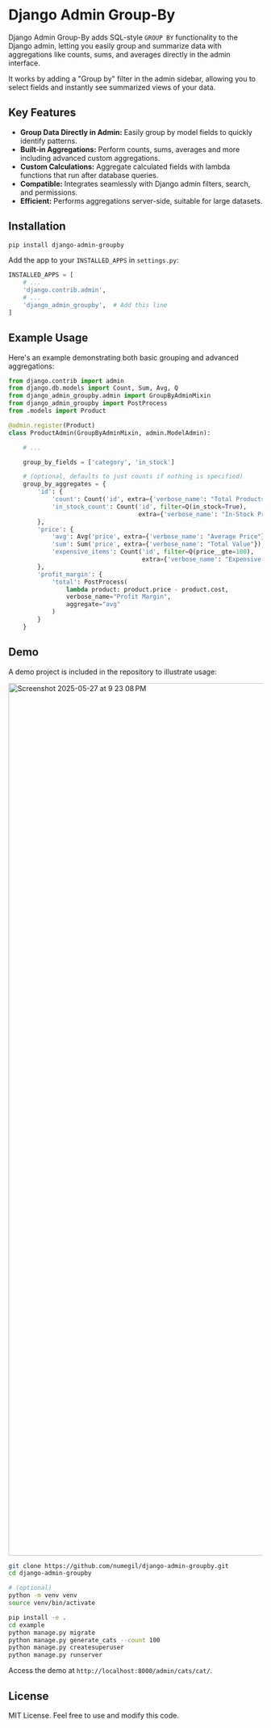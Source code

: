 # Django Admin Group-By

Django Admin Group-By adds SQL-style `GROUP BY` functionality to the Django admin, letting you easily group and summarize data with aggregations like counts, sums, and averages directly in the admin interface.

It works by adding a "Group by" filter in the admin sidebar, allowing you to select fields and instantly see summarized views of your data.

## Key Features

* **Group Data Directly in Admin:** Easily group by model fields to quickly identify patterns.
* **Built-in Aggregations:** Perform counts, sums, averages and more including advanced custom aggregations.
* **Custom Calculations:** Aggregate calculated fields with lambda functions that run after database queries.
* **Compatible:** Integrates seamlessly with Django admin filters, search, and permissions.
* **Efficient:** Performs aggregations server-side, suitable for large datasets.

## Installation

```bash
pip install django-admin-groupby
```

Add the app to your `INSTALLED_APPS` in `settings.py`:

```python
INSTALLED_APPS = [
    # ...
    'django.contrib.admin',
    # ...
    'django_admin_groupby',  # Add this line
]
```

## Example Usage

Here's an example demonstrating both basic grouping and advanced aggregations:

```python
from django.contrib import admin
from django.db.models import Count, Sum, Avg, Q
from django_admin_groupby.admin import GroupByAdminMixin
from django_admin_groupby import PostProcess
from .models import Product

@admin.register(Product)
class ProductAdmin(GroupByAdminMixin, admin.ModelAdmin):

    # ...

    group_by_fields = ['category', 'in_stock']

    # (optional, defaults to just counts if nothing is specified)
    group_by_aggregates = {
        'id': {
            'count': Count('id', extra={'verbose_name': "Total Products"}),
            'in_stock_count': Count('id', filter=Q(in_stock=True),
                                    extra={'verbose_name': "In-Stock Products"}),
        },
        'price': {
            'avg': Avg('price', extra={'verbose_name': "Average Price"}),
            'sum': Sum('price', extra={'verbose_name': "Total Value"}),
            'expensive_items': Count('id', filter=Q(price__gte=100),
                                     extra={'verbose_name': "Expensive Items (>= $100)"}),
        },
        'profit_margin': {
            'total': PostProcess(
                lambda product: product.price - product.cost,
                verbose_name="Profit Margin",
                aggregate="avg"
            )
        }
    }
```

## Demo

A demo project is included in the repository to illustrate usage:

<img width="1727" alt="Screenshot 2025-05-27 at 9 23 08 PM" src="https://github.com/user-attachments/assets/a8bc6c0c-428e-4cb3-9d26-9251964db42a" />

```bash
git clone https://github.com/numegil/django-admin-groupby.git
cd django-admin-groupby

# (optional)
python -m venv venv
source venv/bin/activate

pip install -e .
cd example
python manage.py migrate
python manage.py generate_cats --count 100
python manage.py createsuperuser
python manage.py runserver
```

Access the demo at `http://localhost:8000/admin/cats/cat/`.

## License

MIT License. Feel free to use and modify this code.
